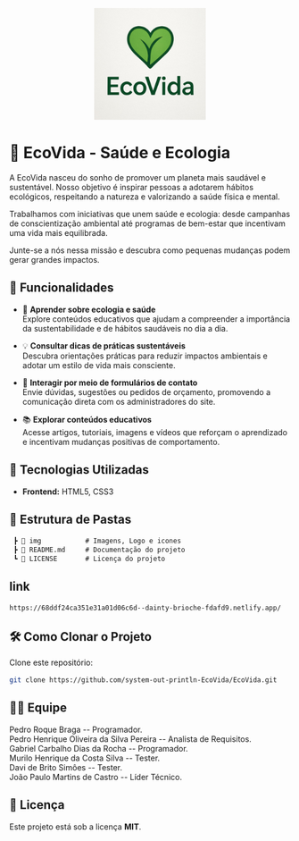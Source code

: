 <p align="center">
  <img src="img/Logo - EcoVida" alt="Logo EcoVida" width="200" height="200">
</p>


<h1>🌱 EcoVida - Saúde e Ecologia </h1>

  A EcoVida nasceu do sonho de promover um planeta mais saudável e sustentável. Nosso objetivo é inspirar pessoas a adotarem hábitos ecológicos, respeitando a natureza e valorizando a saúde física e mental.

Trabalhamos com iniciativas que unem saúde e ecologia: desde campanhas de conscientização ambiental até programas de bem-estar que incentivam uma vida mais equilibrada.

Junte-se a nós nessa missão e descubra como pequenas mudanças podem gerar grandes impactos.


## 🌟 Funcionalidades


- 🌿 **Aprender sobre ecologia e saúde**  
  Explore conteúdos educativos que ajudam a compreender a importância da sustentabilidade e de hábitos saudáveis no dia a dia.

- 💡 **Consultar dicas de práticas sustentáveis**  
  Descubra orientações práticas para reduzir impactos ambientais e adotar um estilo de vida mais consciente.

- 📨 **Interagir por meio de formulários de contato**  
  Envie dúvidas, sugestões ou pedidos de orçamento, promovendo a comunicação direta com os administradores do site.

- 📚 **Explorar conteúdos educativos**  
  Acesse artigos, tutoriais, imagens e vídeos que reforçam o aprendizado e incentivam mudanças positivas de comportamento.


## 🚀 Tecnologias Utilizadas

- **Frontend:** HTML5, CSS3

## 📂 Estrutura de Pastas
```
 ┣ 📂 img           # Imagens, Logo e icones
 ┣ 📜 README.md     # Documentação do projeto
 ┗ 📜 LICENSE       # Licença do projeto
```
## link 
```
https://68ddf24ca351e31a01d06c6d--dainty-brioche-fdafd9.netlify.app/
```
## 🛠️ Como Clonar o Projeto

 Clone este repositório:  
```bash
git clone https://github.com/system-out-println-EcoVida/EcoVida.git
```

## 👨‍💻 Equipe

  Pedro Roque Braga -- Programador. <br>
  Pedro Henrique Oliveira da Silva Pereira -- Analista de Requisitos. <br>
  Gabriel Carbalho Dias da Rocha -- Programador. <br>
  Murilo Henrique da Costa Silva -- Tester. <br>
  Davi de Brito Simôes -- Tester. <br> 
  João Paulo Martins de Castro -- Líder Técnico. <br>

## 📜 Licença

Este projeto está sob a licença **MIT**.  
 
